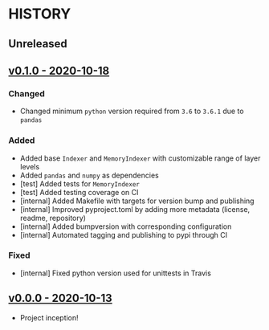 # HISTORY

## Unreleased

## [v0.1.0 - 2020-10-18](https://github.com/se7entyse7en/eviex/compare/v0.0.0...v0.1.0)

### Changed

- Changed minimum `python` version required from `3.6` to `3.6.1` due to `pandas`

### Added

- Added base `Indexer` and `MemoryIndexer` with customizable range of layer levels
- Added `pandas` and `numpy` as dependencies
- [test] Added tests for `MemoryIndexer`
- [test] Added testing coverage on CI
- [internal] Added Makefile with targets for version bump and publishing
- [internal] Improved pyproject.toml by adding more metadata (license, readme, repository)
- [internal] Added bumpversion with corresponding configuration
- [internal] Automated tagging and publishing to pypi through CI

### Fixed

- [internal] Fixed python version used for unittests in Travis

## [v0.0.0 - 2020-10-13](https://github.com/se7entyse7en/eviex/compare/0424d831d53f8db92b325b564b4c25c6bfa1a929...v0.0.0)

- Project inception!
